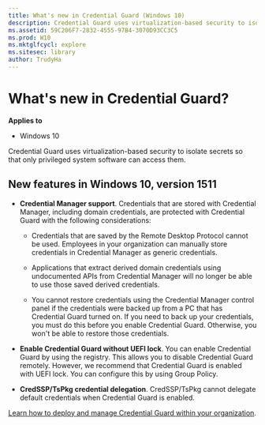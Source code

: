 ```yaml
---
title: What's new in Credential Guard (Windows 10)
description: Credential Guard uses virtualization-based security to isolate secrets so that only privileged system software can access them.
ms.assetid: 59C206F7-2832-4555-97B4-3070D93CC3C5
ms.prod: W10
ms.mktglfcycl: explore
ms.sitesec: library
author: TrudyHa
---
```


# What's new in Credential Guard?


**Applies to**

-   Windows 10

Credential Guard uses virtualization-based security to isolate secrets so that only privileged system software can access them.

## New features in Windows 10, version 1511


-   **Credential Manager support**. Credentials that are stored with Credential Manager, including domain credentials, are protected with Credential Guard with the following considerations:

    -   Credentials that are saved by the Remote Desktop Protocol cannot be used. Employees in your organization can manually store credentials in Credential Manager as generic credentials.

    -   Applications that extract derived domain credentials using undocumented APIs from Credential Manager will no longer be able to use those saved derived credentials.

    -   You cannot restore credentials using the Credential Manager control panel if the credentials were backed up from a PC that has Credential Guard turned on. If you need to back up your credentials, you must do this before you enable Credential Guard. Otherwise, you won't be able to restore those credentials.

-   **Enable Credential Guard without UEFI lock**. You can enable Credential Guard by using the registry. This allows you to disable Credential Guard remotely. However, we recommend that Credential Guard is enabled with UEFI lock. You can configure this by using Group Policy.

-   **CredSSP/TsPkg credential delegation**. CredSSP/TsPkg cannot delegate default credentials when Credential Guard is enabled.

[Learn how to deploy and manage Credential Guard within your organization](../keep-secure/credential-guard.md).

 

 





